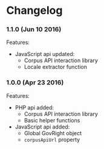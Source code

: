 # Changelog

### 1.1.0 (Jun 10 2016)

Features:

* JavaScript api updated:
  * Corpus API interaction library
  * Locale extractor function


### 1.0.0 (Apr 23 2016)

Features:

* PHP api added:
  * Corpus API interaction library
  * Basic helper functions
* JavaScript api added:
  * Global GovRight object
  * `corpusApiUrl` property